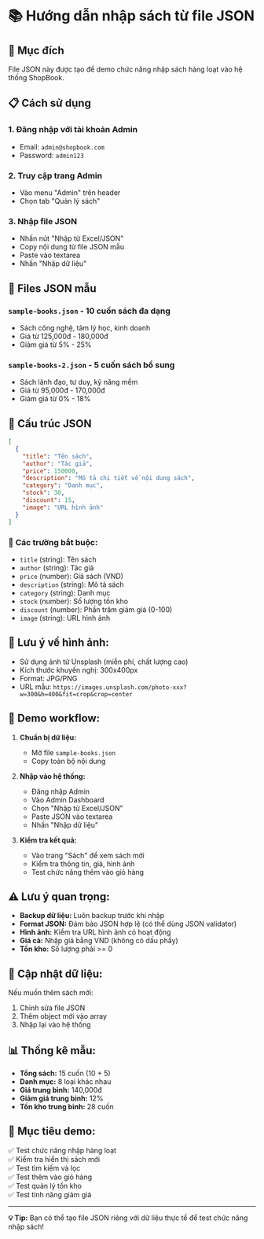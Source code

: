 # 📚 Hướng dẫn nhập sách từ file JSON

## 🎯 Mục đích
File JSON này được tạo để demo chức năng nhập sách hàng loạt vào hệ thống ShopBook.

## 📋 Cách sử dụng

### 1. **Đăng nhập với tài khoản Admin**
- Email: `admin@shopbook.com`
- Password: `admin123`

### 2. **Truy cập trang Admin**
- Vào menu "Admin" trên header
- Chọn tab "Quản lý sách"

### 3. **Nhập file JSON**
- Nhấn nút "Nhập từ Excel/JSON"
- Copy nội dung từ file JSON mẫu
- Paste vào textarea
- Nhấn "Nhập dữ liệu"

## 📁 Files JSON mẫu

### `sample-books.json` - 10 cuốn sách đa dạng
- Sách công nghệ, tâm lý học, kinh doanh
- Giá từ 125,000đ - 180,000đ
- Giảm giá từ 5% - 25%

### `sample-books-2.json` - 5 cuốn sách bổ sung
- Sách lãnh đạo, tư duy, kỹ năng mềm
- Giá từ 95,000đ - 170,000đ
- Giảm giá từ 0% - 18%

## 🔧 Cấu trúc JSON

```json
[
  {
    "title": "Tên sách",
    "author": "Tác giả",
    "price": 150000,
    "description": "Mô tả chi tiết về nội dung sách",
    "category": "Danh mục",
    "stock": 30,
    "discount": 15,
    "image": "URL hình ảnh"
  }
]
```

### 📝 **Các trường bắt buộc:**
- `title` (string): Tên sách
- `author` (string): Tác giả
- `price` (number): Giá sách (VND)
- `description` (string): Mô tả sách
- `category` (string): Danh mục
- `stock` (number): Số lượng tồn kho
- `discount` (number): Phần trăm giảm giá (0-100)
- `image` (string): URL hình ảnh

## 🎨 **Lưu ý về hình ảnh:**
- Sử dụng ảnh từ Unsplash (miễn phí, chất lượng cao)
- Kích thước khuyến nghị: 300x400px
- Format: JPG/PNG
- URL mẫu: `https://images.unsplash.com/photo-xxx?w=300&h=400&fit=crop&crop=center`

## 🚀 **Demo workflow:**

1. **Chuẩn bị dữ liệu:**
   - Mở file `sample-books.json`
   - Copy toàn bộ nội dung

2. **Nhập vào hệ thống:**
   - Đăng nhập Admin
   - Vào Admin Dashboard
   - Chọn "Nhập từ Excel/JSON"
   - Paste JSON vào textarea
   - Nhấn "Nhập dữ liệu"

3. **Kiểm tra kết quả:**
   - Vào trang "Sách" để xem sách mới
   - Kiểm tra thông tin, giá, hình ảnh
   - Test chức năng thêm vào giỏ hàng

## ⚠️ **Lưu ý quan trọng:**

- **Backup dữ liệu:** Luôn backup trước khi nhập
- **Format JSON:** Đảm bảo JSON hợp lệ (có thể dùng JSON validator)
- **Hình ảnh:** Kiểm tra URL hình ảnh có hoạt động
- **Giá cả:** Nhập giá bằng VND (không có dấu phẩy)
- **Tồn kho:** Số lượng phải >= 0

## 🔄 **Cập nhật dữ liệu:**

Nếu muốn thêm sách mới:
1. Chỉnh sửa file JSON
2. Thêm object mới vào array
3. Nhập lại vào hệ thống

## 📊 **Thống kê mẫu:**

- **Tổng sách:** 15 cuốn (10 + 5)
- **Danh mục:** 8 loại khác nhau
- **Giá trung bình:** 140,000đ
- **Giảm giá trung bình:** 12%
- **Tồn kho trung bình:** 28 cuốn

## 🎯 **Mục tiêu demo:**

✅ Test chức năng nhập hàng loạt  
✅ Kiểm tra hiển thị sách mới  
✅ Test tìm kiếm và lọc  
✅ Test thêm vào giỏ hàng  
✅ Test quản lý tồn kho  
✅ Test tính năng giảm giá  

---

**💡 Tip:** Bạn có thể tạo file JSON riêng với dữ liệu thực tế để test chức năng nhập sách!
